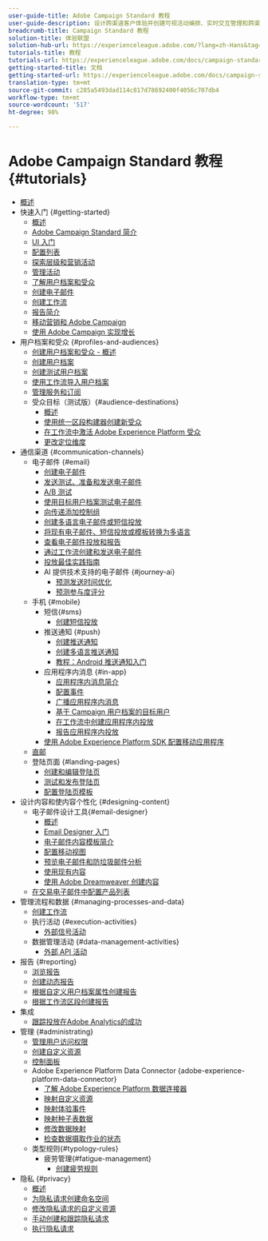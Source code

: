 ```yaml
---
user-guide-title: Adobe Campaign Standard 教程
user-guide-description: 设计跨渠道客户体验并创建可视活动编排、实时交互管理和跨渠道执行的环境。
breadcrumb-title: Campaign Standard 教程
solution-title: 体验联盟
solution-hub-url: https://experienceleague.adobe.com/?lang=zh-Hans&tag=Campaign+Standard#recommended/solutions/campaign
tutorials-title: 教程
tutorials-url: https://experienceleague.adobe.com/docs/campaign-standard-learn/tutorials/overview.html?lang=zh-Hans
getting-started-title: 文档
getting-started-url: https://experienceleague.adobe.com/docs/campaign-standard/using/campaign-standard-home.html?lang=zh-Hans
translation-type: tm+mt
source-git-commit: c285a5493dad114c817d78692400f4056c707db4
workflow-type: tm+mt
source-wordcount: '517'
ht-degree: 98%

---
```



# Adobe Campaign Standard 教程 {#tutorials}

+ [概述](/help/overview.md)
+ 快速入门 {#getting-started}
   + [概述](/help/getting-started/getting-started-overview.md)
   + [Adobe Campaign Standard 简介](/help/getting-started/adobe-campaign-standard-introduction.md)
   + [UI 入门](/help/getting-started/getting-started-with-the-ui.md)
   + [配置列表](/help/getting-started/configure-a-list.md)
   + [探索层级和营销活动](/help/getting-started/explore-hierarchy-and-marketing-activities.md)
   + [管理活动](/help/getting-started/managing-campaigns.md)
   + [了解用户档案和受众](/help/getting-started/understanding-profiles-and-audiences.md)
   + [创建电子邮件](https://experienceleague.adobe.com/docs/campaign-standard-learn/tutorials/communication-channels/email/create-email-from-homepage.html?lang=zh-Hans)
   + [创建工作流](https://experienceleague.adobe.com/docs/campaign-standard-learn/tutorials/managing-processes-and-data/creating-a-workflow.html?lang=zh-Hans)
   + [报告简介](/help/getting-started/reporting-with-adobe-campaign-introduction.md)
   + [移动营销和 Adobe Campaign](/help/getting-started/mobile-marketing-with-adobe-campaign.md)
   + [使用 Adobe Campaign 实现增长](/help/getting-started/growing-with-adobe-campaign.md)
+ 用户档案和受众 {#profiles-and-audiences}
   + [创建用户档案和受众 - 概述](/help/profiles-and-audiences/creating-profiles-and-audiences.md)
   + [创建用户档案](/help/profiles-and-audiences/creating-a-profile.md)
   + [创建测试用户档案](/help/profiles-and-audiences/test-profiles.md)
   + [使用工作流导入用户档案](/help/managing-processes-and-data/importing-profiles.md)
   + [管理服务和订阅](/help/managing-processes-and-data/services-and-subscriptions.md)
   + 受众目标（测试版）{#audience-destinations}
      + [概述](/help/profiles-and-audiences/audience-destinations/audience-destinations-overview.md)
      + [使用统一区段构建器创建新受众](/help/profiles-and-audiences/audience-destinations/creating-audiences-using-segment-builder.md)
      + [在工作流中激活 Adobe Experience Platform 受众](/help/profiles-and-audiences/audience-destinations/activating-aep-audiences.md)
      + [更改定位维度](/help/profiles-and-audiences/audience-destinations/changing-targeting-dimension.md)
+ 通信渠道 {#communication-channels}
   + 电子邮件 {#email}
      + [创建电子邮件](/help/communication-channels/email/create-email-from-homepage.md)
      + [发送测试、准备和发送电子邮件](/help/communication-channels/email/sending-test-preparing-sending-email.md)
      + [A/B 测试](/help/communication-channels/email/a-b-testing.md)
      + [使用目标用户档案测试电子邮件](/help/communication-channels/email/profile-substitution.md)
      + [向传递添加控制组](/help/communication-channels/email/control-groups.md)
      + [创建多语言电子邮件或短信投放](/help/communication-channels/create-multilingual-deliveries.md)
      + [将现有电子邮件、短信投放或模板转换为多语言](/help/communication-channels/covert-into-multilingual-deliveries.md)
      + [查看电子邮件投放和报告](/help/communication-channels/email/reviewing-personalized-email-delivery-and-reports.md)
      + [通过工作流创建和发送电子邮件](/help/communication-channels/email/create-and-send-emails-via-workflow.md)
      + [投放最佳实践指南](https://experienceleague.adobe.com/docs/deliverability-learn/deliverability-best-practice-guide/introduction.html?lang=zh-Hans)
      + AI 提供技术支持的电子邮件 {#journey-ai}
         + [预测发送时间优化](/help/communication-channels/email/ai-powered-emails/predictive-send-time-optimization.md)
         + [预测参与度评分](/help/communication-channels/email/ai-powered-emails/predictive-engagement-scoring.md)
   + 手机 {#mobile}
      + 短信{#sms}
         + [创建短信投放](/help/communication-channels/mobile/sms/sms-delivery.md)
      + 推送通知 {#push}
         + [创建推送通知](/help/communication-channels/mobile/push-notifications/creating-a-push-notification.md)
         + [创建多语言推送通知](/help/communication-channels/mobile/push-notifications/creating-multilingual-push-notifications.md)
         + [教程：Android 推送通知入门](https://experienceleague.adobe.com/docs/campaign-standard-learn/getting-started-with-push-notifications-android/introduction.html?lang=zh-Hans)
      + 应用程序内消息 {#in-app}
         + [应用程序内消息简介](/help/communication-channels/mobile/in-app/in-app-message-overview.md)
         + [配置事件](/help/communication-channels/mobile/in-app/configure-events.md)
         + [广播应用程序内消息](/help/communication-channels/mobile/in-app/broadcast-in-app-message.md)
         + [基于 Campaign 用户档案的目标用户](/help/communication-channels/mobile/in-app/target-users-based-on-campaign-profile.md)
         + [在工作流中创建应用程序内投放](/help/communication-channels/mobile/in-app/in-app-activity.md)
         + [报告应用程序内投放](/help/communication-channels/mobile/in-app/in-app-reporting.md)
      + [使用 Adobe Experience Platform SDK 配置移动应用程序](/help/communication-channels/mobile/configure-mobile-apps-using-aep-sdk.md)
   + [直邮](/help/communication-channels/direct-mail/directmail.md)
   + 登陆页面 {#landing-pages}
      + [创建和编辑登陆页](/help/communication-channels/landing-pages/landing-page-create-and-edit.md)
      + [测试和发布登陆页](/help/communication-channels/landing-pages/landing-page-test-and-publish.md)
      + [配置登陆页模板](/help/communication-channels/landing-pages/landing-page-configure-templates.md)
+ 设计内容和使内容个性化 {#designing-content}
   + 电子邮件设计工具{#email-designer}
      + [概述](/help/designing-content/email-designer/email-designer-overview.md)
      + [Email Designer 入门](/help/designing-content/email-designer/getting-started-with-the-email-designer.md)
      + [电子邮件内容模板简介](/help/designing-content/email-designer/email-content-templates.md)
      + [配置移动视图](/help/designing-content/email-designer/configure-the-mobile-view.md)
      + [预览电子邮件和防垃圾邮件分析](/help/designing-content/email-designer/preview-your-email.md)
      + [使用现有内容](/help/designing-content/email-designer/working-with-existing-content.md)
      + [使用 Adobe Dreamweaver 创建内容](/help/designing-content/email-designer/dreamweaver-integration.md)
   + [在交易电子邮件中配置产品列表](/help/designing-content/product-listings-in-transactional-email.md)
+ 管理流程和数据 {#managing-processes-and-data}
   + [创建工作流](/help/managing-processes-and-data/creating-a-workflow.md)
   + 执行活动 {#execution-activities}
      + [外部信号活动](/help/managing-processes-and-data/execution-activities/external-signal-activity.md)
   + 数据管理活动 {#data-management-activities}
      + [外部 API 活动](/help/managing-processes-and-data/data-management-activities/external-api-activity.md)
+ 报告 {#reporting}
   + [浏览报告](/help/getting-started/exploring-reports.md)
   + [创建动态报告](/help/reporting/creating-a-dynamic-report.md)
   + [根据自定义用户档案属性创建报告](/help/reporting/custom-profile-attributes-dynamic-reports.md)
   + [根据工作流区段创建报告](/help/reporting/report-on-workflow-segments.md)
+ 集成
   + [跟踪投放在Adobe Analytics的成功](/help/integrations/track-the-success-of-your-deliveries-in-analytics.md)
+ 管理 {#administrating}
   + [管理用户访问权限](/help/administrating/managing-user-access-rights.md)
   + [创建自定义资源](https://experienceleague.adobe.com/docs/campaign-standard-learn/creating-custom-resources/introduction.html?lang=zh-Hans)
   + [控制面板](https://experienceleague.adobe.com/docs/campaign-standard-learn/control-panel/control-panel-overview.html?lang=zh-Hans)
   + Adobe Experience Platform Data Connector {adobe-experience-platform-data-connector}
      + [了解 Adobe Experience Platform 数据连接器](/help/administrating/adobe-experience-platform-data-connector/understanding-the-adobe-experience-platform-data-connector.md)
      + [映射自定义资源](/help/administrating/adobe-experience-platform-data-connector/mapping-custom-resources.md)
      + [映射体验事件](/help/administrating/adobe-experience-platform-data-connector/mapping-experience-events.md)
      + [映射种子表数据](/help/administrating/adobe-experience-platform-data-connector/mapping-seed-table-data.md)
      + [修改数据映射](/help/administrating/adobe-experience-platform-data-connector/modifying-data-mapping.md)
      + [检查数据摄取作业的状态](/help/administrating/adobe-experience-platform-data-connector/checking-status-of-data-ingestion-jobs.md)
   + 类型规则{#typology-rules}
      + 疲劳管理{#fatigue-management}
         + [创建疲劳规则](/help/administrating/typology-rules/fatigue-management/create-fatigue-rules.md)
+ 隐私 {#privacy}
   + [概述](/help/privacy/privacy-overview.md)
   + [为隐私请求创建命名空间](/help/privacy/namespaces-for-privacy-requests.md)
   + [修改隐私请求的自定义资源](/help/privacy/custom-resources-for-privacy-requests.md)
   + [手动创建和跟踪隐私请求](/help/privacy/create-and-track-privacy-requests.md)
   + [执行隐私请求](/help/privacy/execute-privacy-requests.md)